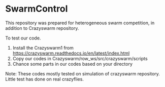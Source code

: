 # SwarmControl
This repository was prepared for  heterogeneous swarm competition, in addition to Crazyswarm repository.

To test our code. 

1. Install the Crazyswarm1 from https://crazyswarm.readthedocs.io/en/latest/index.html
2. Copy our codes in Crazyswarm/row_ws/src/crazyswarm/scripts
3. Chance some parts in our codes based on your directory 

Note: These codes mostly tested on simulation of crazyswarm repository. Little test has done on real crazyflies.  
